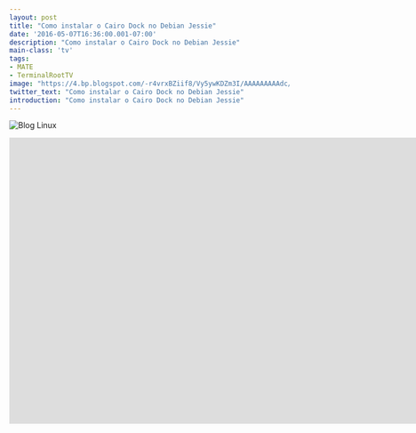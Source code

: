 ```yaml
---
layout: post
title: "Como instalar o Cairo Dock no Debian Jessie"
date: '2016-05-07T16:36:00.001-07:00'
description: "Como instalar o Cairo Dock no Debian Jessie"
main-class: 'tv'
tags:
- MATE
- TerminalRootTV
image: "https://4.bp.blogspot.com/-r4vrxBZiif8/Vy5ywKDZm3I/AAAAAAAAAdc/4JF-hruU3qgDO0LCzBJI2hsCgLSPCk7GACLcB/s72-c/Como%2Binstalar%2Bo%2BCairo%2BDock%2Bno%2BDebian%2BJessie%2B.png"
twitter_text: "Como instalar o Cairo Dock no Debian Jessie"
introduction: "Como instalar o Cairo Dock no Debian Jessie"
---
```

![Blog Linux](https://4.bp.blogspot.com/-r4vrxBZiif8/Vy5ywKDZm3I/AAAAAAAAAdc/4JF-hruU3qgDO0LCzBJI2hsCgLSPCk7GACLcB/s640/Como%2Binstalar%2Bo%2BCairo%2BDock%2Bno%2BDebian%2BJessie%2B.png "Blog Linux")
<iframe allowfullscreen="" frameborder="0" height="515" src="https://www.youtube.com/embed/HlBv7W13baY" width="7150"><iframe> 
